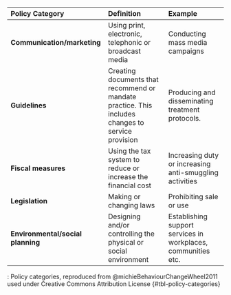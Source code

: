 |**Policy Category**              |**Definition**                                                                                   |**Example**                                                  |
|:--------------------------------|:------------------------------------------------------------------------------------------------|:------------------------------------------------------------|
|**Communication/marketing**      |Using print, electronic, telephonic or broadcast media                                           |Conducting mass media campaigns                              |
|**Guidelines**                   |Creating documents that recommend or mandate practice. This includes changes to service provision|Producing and disseminating treatment protocols.             |
|**Fiscal measures**              |Using the tax system to reduce or increase the financial cost                                    |Increasing duty or increasing anti-smuggling activities      |
|**Legislation**                  |Making or changing laws                                                                          |Prohibiting sale or use                                      |
|**Environmental/social planning**|Designing and/or controlling the physical or social environment                                  |Establishing support services in workplaces, communities etc.|
: Policy categories, reproduced from @michieBehaviourChangeWheel2011 used under Creative Commons Attribution License {#tbl-policy-categories}